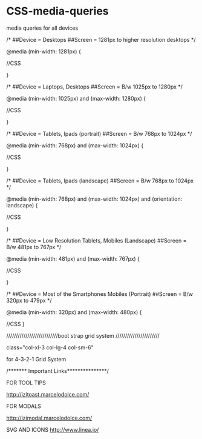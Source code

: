 # CSS-media-queries
media queries for all devices



/* 
  ##Device = Desktops
  ##Screen = 1281px to higher resolution desktops
*/


@media (min-width: 1281px) {
  
  //CSS
  
}



/* 
  ##Device = Laptops, Desktops
  ##Screen = B/w 1025px to 1280px
*/



@media (min-width: 1025px) and (max-width: 1280px) {
  
  //CSS
  
}



/* 
  ##Device = Tablets, Ipads (portrait)
  ##Screen = B/w 768px to 1024px
*/


@media (min-width: 768px) and (max-width: 1024px) {
  
  //CSS
  
}


/* 
  ##Device = Tablets, Ipads (landscape)
  ##Screen = B/w 768px to 1024px
*/



@media (min-width: 768px) and (max-width: 1024px) and (orientation: landscape) {
  
  //CSS
  
}



/* 
  ##Device = Low Resolution Tablets, Mobiles (Landscape)
  ##Screen = B/w 481px to 767px
*/



@media (min-width: 481px) and (max-width: 767px) {
  
  //CSS
  
}


/* 
  ##Device = Most of the Smartphones Mobiles (Portrait)
  ##Screen = B/w 320px to 479px
*/


@media (min-width: 320px) and (max-width: 480px) {
  
  //CSS
  }
  
  
///////////////////////////boot strap grid system ///////////////////////

 class="col-xl-3 col-lg-4 col-sm-6"
  
  for 4-3-2-1 Grid System
  
  /******* Important Links***************/

FOR TOOL TIPS
  
  http://izitoast.marcelodolce.com/

FOR MODALS

  http://izimodal.marcelodolce.com/

SVG AND ICONS 
http://www.linea.io/




